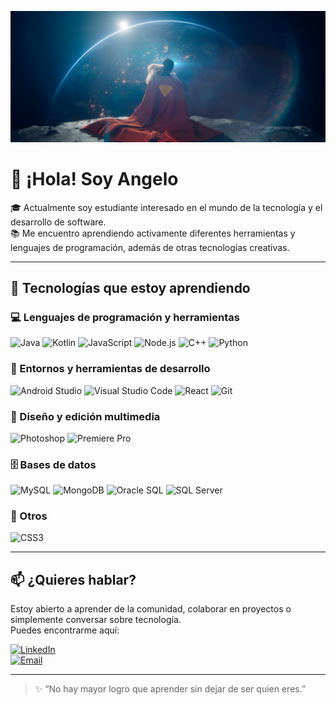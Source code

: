 ![Mi foto](./supYkrp.png)
# 👋 ¡Hola! Soy Angelo

🎓 Actualmente soy estudiante interesado en el mundo de la tecnología y el desarrollo de software.  
📚 Me encuentro aprendiendo activamente diferentes herramientas y lenguajes de programación, además de otras tecnologías creativas.

---

## 🚀 Tecnologías que estoy aprendiendo

### 💻 Lenguajes de programación y herramientas
![Java](https://img.shields.io/badge/Java-ED8B00?style=for-the-badge&logo=java&logoColor=white)
![Kotlin](https://img.shields.io/badge/Kotlin-0095D5?style=for-the-badge&logo=kotlin&logoColor=white)
![JavaScript](https://img.shields.io/badge/JavaScript-F7DF1E?style=for-the-badge&logo=javascript&logoColor=black)
![Node.js](https://img.shields.io/badge/Node.js-339933?style=for-the-badge&logo=nodedotjs&logoColor=white)
![C++](https://img.shields.io/badge/C++-00599C?style=for-the-badge&logo=c%2B%2B&logoColor=white)
![Python](https://img.shields.io/badge/Python-3776AB?style=for-the-badge&logo=python&logoColor=white)

### 🧰 Entornos y herramientas de desarrollo
![Android Studio](https://img.shields.io/badge/Android_Studio-3DDC84?style=for-the-badge&logo=android-studio&logoColor=white)
![Visual Studio Code](https://img.shields.io/badge/VS_Code-007ACC?style=for-the-badge&logo=visual-studio-code&logoColor=white)
![React](https://img.shields.io/badge/React-20232A?style=for-the-badge&logo=react&logoColor=61DAFB)
![Git](https://img.shields.io/badge/Git-F05032?style=for-the-badge&logo=git&logoColor=white)

### 🎨 Diseño y edición multimedia
![Photoshop](https://img.shields.io/badge/Adobe_Photoshop-31A8FF?style=for-the-badge&logo=adobe-photoshop&logoColor=white)
![Premiere Pro](https://img.shields.io/badge/Adobe_Premiere_Pro-9999FF?style=for-the-badge&logo=adobe-premiere-pro&logoColor=white)

### 🗄️ Bases de datos
![MySQL](https://img.shields.io/badge/MySQL-4479A1?style=for-the-badge&logo=mysql&logoColor=white)
![MongoDB](https://img.shields.io/badge/MongoDB-47A248?style=for-the-badge&logo=mongodb&logoColor=white)
![Oracle SQL](https://img.shields.io/badge/Oracle_SQL-F80000?style=for-the-badge&logo=oracle&logoColor=white)
![SQL Server](https://img.shields.io/badge/SQL_Server-CC2927?style=for-the-badge&logo=microsoft-sql-server&logoColor=white)

### 🎨 Otros
![CSS3](https://img.shields.io/badge/CSS3-1572B6?style=for-the-badge&logo=css3&logoColor=white)

---

## 📫 ¿Quieres hablar?

Estoy abierto a aprender de la comunidad, colaborar en proyectos o simplemente conversar sobre tecnología.  
Puedes encontrarme aquí:

[![LinkedIn](https://img.shields.io/badge/LinkedIn-AngeloAlama-0077B5?style=for-the-badge&logo=linkedin)](https://linkedin.com/in/angelo-aarom-alama-quesada-2930882b2)  
[![Email](https://img.shields.io/badge/Correo-angeloaa861@gmail.com-D14836?style=for-the-badge&logo=gmail&logoColor=white)](mailto:angeloaa861@gmail.com)

---

> ✨ “No hay mayor logro que aprender sin dejar de ser quien eres.”  
